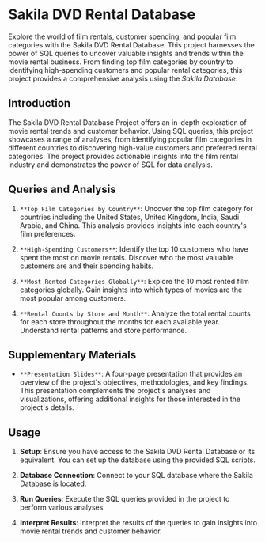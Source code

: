 # Sakila DVD Rental Database

Explore the world of film rentals, customer spending, and popular film categories with the Sakila DVD Rental Database. This project harnesses the power of SQL queries to uncover valuable insights and trends within the movie rental business. From finding top film categories by country to identifying high-spending customers and popular rental categories, this project provides a comprehensive analysis using the _Sakila Database_.

## Introduction

The Sakila DVD Rental Database Project offers an in-depth exploration of movie rental trends and customer behavior. Using SQL queries, this project showcases a range of analyses, from identifying popular film categories in different countries to discovering high-value customers and preferred rental categories. The project provides actionable insights into the film rental industry and demonstrates the power of SQL for data analysis.

## Queries and Analysis

1. `**Top Film Categories by Country**`: Uncover the top film category for countries including the United States, United Kingdom, India, Saudi Arabia, and China. This analysis provides insights into each country's film preferences.

2. `**High-Spending Customers**`: Identify the top 10 customers who have spent the most on movie rentals. Discover who the most valuable customers are and their spending habits.

3. `**Most Rented Categories Globally**`: Explore the 10 most rented film categories globally. Gain insights into which types of movies are the most popular among customers.

4. `**Rental Counts by Store and Month**`: Analyze the total rental counts for each store throughout the months for each available year. Understand rental patterns and store performance.
   
## Supplementary Materials

- `**Presentation Slides**`: A four-page presentation that provides an overview of the project's objectives, methodologies, and key findings. This presentation complements the project's analyses and visualizations, offering additional insights for those interested in the project's details.

## Usage

1. **Setup**: Ensure you have access to the Sakila DVD Rental Database or its equivalent. You can set up the database using the provided SQL scripts.

2. **Database Connection**: Connect to your SQL database where the Sakila Database is located.

3. **Run Queries**: Execute the SQL queries provided in the project to perform various analyses.

4. **Interpret Results**: Interpret the results of the queries to gain insights into movie rental trends and customer behavior.


